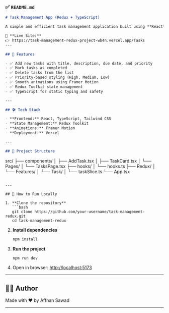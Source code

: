 
### ✅ `README.md`

```md
# Task Management App (Redux + TypeScript)

A simple and efficient task management application built using **React**, **Redux Toolkit**, and **TypeScript**. This app allows users to add, view, complete, and delete tasks with intuitive UI and smooth animations.

🔗 **Live Site:**  
👉 https://task-management-redux-project-wb4n.vercel.app/Tasks
---

## 🚀 Features

- ✅ Add new tasks with title, description, due date, and priority
- ✅ Mark tasks as completed
- ✅ Delete tasks from the list
- ✅ Priority-based styling (High, Medium, Low)
- ✅ Smooth animations using Framer Motion
- ✅ Redux Toolkit state management
- ✅ TypeScript for static typing and safety

---

## 🛠️ Tech Stack

- **Frontend:** React, TypeScript, Tailwind CSS
- **State Management:** Redux Toolkit
- **Animations:** Framer Motion
- **Deployment:** Vercel

---

## 📂 Project Structure

```

src/
├── components/
│   ├── AddTask.tsx
│   ├── TaskCard.tsx
│   └── Pages/
│       └── TasksPage.tsx
├── hooks/
│   └── hooks.ts
├── Redux/
│   └── Features/
│       └── Task/
│           └── taskSlice.ts
└── App.tsx

````

---

## 🧪 How to Run Locally

1. **Clone the repository**
   ```bash
   git clone https://github.com/your-username/task-management-redux.git
   cd task-management-redux
````

2. **Install dependencies**

   ```bash
   npm install
   ```

3. **Run the project**

   ```bash
   npm run dev
   ```

4. Open in browser:
   [http://localhost:5173](http://localhost:5173)

---


## 🙋‍♂️ Author

Made with ❤️ by Affnan Sawad

---

